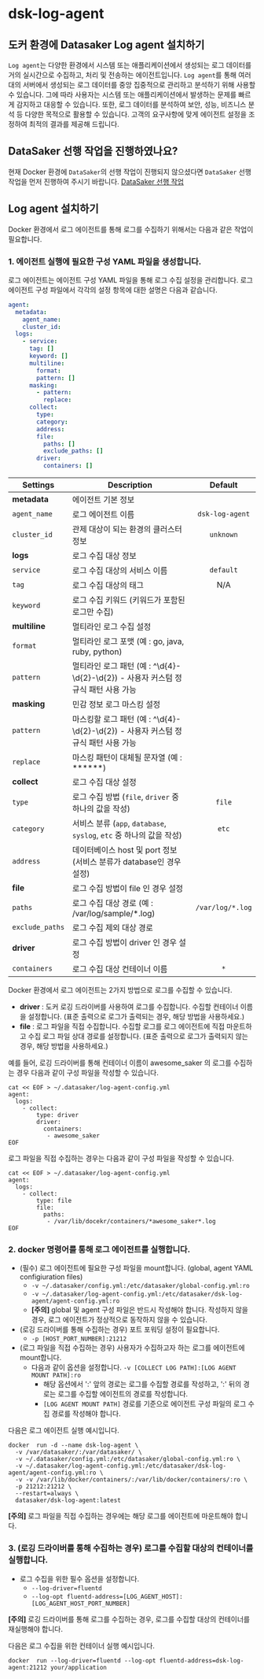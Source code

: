 # dsk-log-agent

## 도커 환경에 Datasaker Log agent 설치하기

`Log agent`는 다양한 환경에서 시스템 또는 애플리케이션에서 생성되는 로그 데이터를 거의 실시간으로 수집하고, 처리 및 전송하는 에이전트입니다. `Log agent`를 통해 여러 대의 서버에서 생성되는 로그 데이터를 중앙 집중적으로 관리하고 분석하기 위해 사용할 수 있습니다. 그에 따라 사용자는 시스템 또는 애플리케이션에서 발생하는 문제를 빠르게 감지하고 대응할 수 있습니다. 또한, 로그 데이터를 분석하여 보안, 성능, 비즈니스 분석 등 다양한 목적으로 활용할 수 있습니다. 고객의 요구사항에 맞게 에이전트 설정을 조정하여 최적의 결과를 제공해 드립니다.

## DataSaker 선행 작업을 진행하였나요?

현재 Docker 환경에 `DataSaker`의 선행 작업이 진행되지 않으셨다면 `DataSaker` 선행 작업을 먼저 진행하여 주시기 바랍니다. [DataSaker 선행 작업](dsk-log-agent/kor/$%7BPREPARATION\_MANUAL\_KR%7D/)

## Log agent 설치하기

Docker 환경에서 로그 에이전트를 통해 로그를 수집하기 위해서는 다음과 같은 작업이 필요합니다.

### 1. 에이전트 실행에 필요한 구성 YAML 파일을 생성합니다.

로그 에이전트는 에이전트 구성 YAML 파일을 통해 로그 수집 설정을 관리합니다. 로그 에이전트 구성 파일에서 각각의 설정 항목에 대한 설명은 다음과 같습니다.

```yaml
agent:
  metadata:
    agent_name:
    cluster_id:
  logs:
    - service:
      tag: []
      keyword: []
      multiline:
        format:
        pattern: []
      masking:
        - pattern:
          replace:
      collect:
        type:
        category:
        address:
        file:
          paths: []
          exclude_paths: []
        driver:
          containers: []
```

| **Settings**                        | **Description**                                                                        | **Default** |
| ----------------------------------- | -------------------------------------------------------------------------------------- | :---------: |
|  **metadata**                       | 에이전트 기본 정보                                                                                    |
| `agent_name`                        | 로그 에이전트 이름                                                                       | `dsk-log-agent` |
| `cluster_id`                        | 관제 대상이 되는 환경의 클러스터 정보                                                     |  `unknown`  |
| **logs**                          | 로그 수집 대상 정보                                                                                    |
| `service`                           | 로그 수집 대상의 서비스 이름                                                              |  `default`  |
| `tag`                             | 로그 수집 대상의 태그                                                                    |     N/A     |
| `keyword`                           | 로그 수집 키워드 (키워드가 포함된 로그만 수집)                                             |             |
| **multiline**                       | 멀티라인 로그 수집 설정                                                                                 |
| `format`                  | 멀티라인 로그 포맷 (예 : go, java, ruby, python)                                          |             |
| `pattern`                 | 멀티라인 로그 패턴 (예 : ^\d{4}-\d{2}-\d{2}) - 사용자 커스텀 정규식 패턴 사용 가능           |             |
| **masking**                       | 민감 정보 로그 마스킹 설정                                                                              |
| `pattern`                           | 마스킹할 로그 패턴 (예 : ^\d{4}-\d{2}-\d{2}) - 사용자 커스텀 정규식 패턴 사용 가능           |            |
| `replace`                           | 마스킹 패턴이 대체될 문자열 (예 : ******)                                                  |            |
| **collect**                         | 로그 수집 대상 설정                                                                                    |
| `type`                              | 로그 수집 방법 (`file`, `driver` 중 하나의 값을 작성)                                    |    `file`    |
| `category`                          | 서비스 분류 (`app`, `database`, `syslog`, `etc` 중 하나의 값을 작성)                     |    `etc`    |
| `address`                           | 데이터베이스 host 및 port 정보  (서비스 분류가 database인 경우 설정)                       |          |
| **file**                            | 로그 수집 방법이 file 인 경우 설정                                                                   |
| `paths`                           | 로그 수집 대상 경로 (예 : /var/log/sample/*.log)                                          | `/var/log/*.log` |
| `exclude_paths`                   | 로그 수집 제외 대상 경로                                                                   |          |
| **driver**                   | 로그 수집 방법이 driver 인 경우 설정                                                                   |
| `containers`                  | 로그 수집 대상 컨테이너 이름                                                                 |  `*`  |

Docker 환경에서 로그 에이전트는 2가지 방법으로 로그를 수집할 수 있습니다.

* **driver** : 도커 로깅 드라이버를 사용하여 로그를 수집합니다. 수집할 컨테이너 이름을 설정합니다. (표준 출력으로 로그가 출력되는 경우, 해당 방법을 사용하세요.)
* **file** : 로그 파일을 직접 수집합니다. 수집할 로그를 로그 에이전트에 직접 마운트하고 수집 로그 파일 상대 경로를 설정합니다. (표준 출력으로 로그가 출력되지 않는 경우, 해당 방법을 사용하세요.)


예를 들어, 로깅 드라이버를 통해 컨테이너 이름이 awesome_saker 의 로그를 수집하는 경우 다음과 같이 구성 파일을 작성할 수 있습니다.

```shell
cat << EOF > ~/.datasaker/log-agent-config.yml
agent:
  logs:
    - collect:
        type: driver
        driver:
          containers:
           - awesome_saker
EOF
```

로그 파일을 직접 수집하는 경우는 다음과 같이 구성 파일을 작성할 수 있습니다.

```shell
cat << EOF > ~/.datasaker/log-agent-config.yml
agent:
  logs:
    - collect:
        type: file
        file:
          paths:
           - /var/lib/docekr/containers/*awesome_saker*.log
EOF
```

### 2. docker 명령어를 통해 로그 에이전트를 실행합니다.

* (필수) 로그 에이전트에 필요한 구성 파일을 mount합니다. (global, agent YAML configiuration files)
  * `-v ~/.datasaker/config.yml:/etc/datasaker/global-config.yml:ro`
  * `-v ~/.datasaker/log-agent-config.yml:/etc/datasaker/dsk-log-agent/agent-config.yml:ro`
  * **\[주의]** global 및 agent 구성 파일은 반드시 작성해야 합니다. 작성하지 않을 경우, 로그 에이전트가 정상적으로 동작하지 않을 수 있습니다.
* (로깅 드라이버를 통해 수집하는 경우) 포트 포워딩 설정이 필요합니다.
  * `-p [HOST_PORT_NUMBER]:21212`
* (로그 파일을 직접 수집하는 경우) 사용자가 수집하고자 하는 로그를 에이전트에 mount합니다.
  * 다음과 같이 옵션을 설정합니다. `-v [COLLECT LOG PATH]:[LOG AGENT MOUNT PATH]:ro`
    * 해당 옵션에서 ':' 앞의 경로는 로그를 수집할 경로를 작성하고, ':' 뒤의 경로는 로그를 수집할 에이전트의 경로를 작성합니다.
    * `[LOG AGENT MOUNT PATH]` 경로를 기준으로 에이전트 구성 파일의 로그 수집 경로를 작성해야 합니다.

다음은 로그 에이전트 실행 예시입니다.

```shell
docker  run -d --name dsk-log-agent \
  -v /var/datasaker/:/var/datasaker/ \
  -v ~/.datasaker/config.yml:/etc/datasaker/global-config.yml:ro \
  -v ~/.datasaker/log-agent-config.yml:/etc/datasaker/dsk-log-agent/agent-config.yml:ro \
  -v -v /var/lib/docker/containers/:/var/lib/docker/containers/:ro \
  -p 21212:21212 \
  --restart=always \
  datasaker/dsk-log-agent:latest
```

**\[주의]** 로그 파일을 직접 수집하는 경우에는 해당 로그를 에이전트에 마운트해야 합니다.

### 3. (로깅 드라이버를 통해 수집하는 경우) 로그를 수집할 대상의 컨테이너를 실행합니다.

* 로그 수집을 위한 필수 옵션을 설정합니다.
  * `--log-driver=fluentd`
  * `--log-opt fluentd-address=[LOG_AGENT_HOST]:[LOG_AGENT_HOST_PORT_NUMBER]`

**\[주의]** 로깅 드라이버를 통해 로그를 수집하는 경우, 로그를 수집할 대상의 컨테이너를 재실행해야 합니다.

다음은 로그 수집을 위한 컨테이너 실행 예시입니다.

```shell
docker  run --log-driver=fluentd --log-opt fluentd-address=dsk-log-agent:21212 your/application
```
